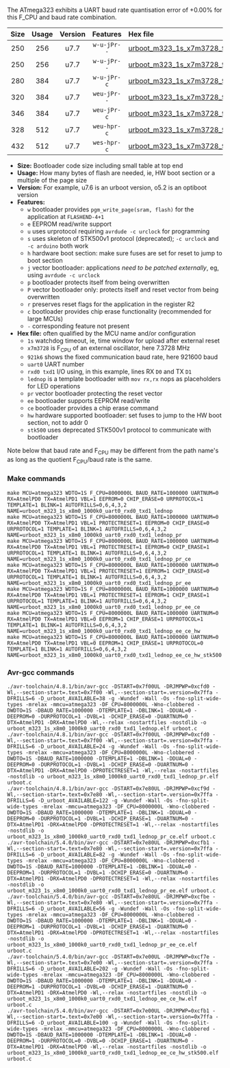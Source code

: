 The ATmega323 exhibits a UART baud rate quantisation error of +0.00% for this F_CPU and baud rate combination.

|Size|Usage|Version|Features|Hex file|
|:-:|:-:|:-:|:-:|:--|
|250|256|u7.7|`w-u-jPr--`|[urboot_m323_1s_x7m3728_921k6_uart0_rxd0_txd1_lednop.hex](https://raw.githubusercontent.com/stefanrueger/urboot.hex/main/mcus/atmega323/watchdog_1_s/external_oscillator/+7m372800_hz/+921k6_baud/uart0_rxd0_txd1/lednop/urboot_m323_1s_x7m3728_921k6_uart0_rxd0_txd1_lednop.hex)|
|250|256|u7.7|`w-u-jPr--`|[urboot_m323_1s_x7m3728_921k6_uart0_rxd0_txd1_lednop_pr.hex](https://raw.githubusercontent.com/stefanrueger/urboot.hex/main/mcus/atmega323/watchdog_1_s/external_oscillator/+7m372800_hz/+921k6_baud/uart0_rxd0_txd1/lednop/urboot_m323_1s_x7m3728_921k6_uart0_rxd0_txd1_lednop_pr.hex)|
|280|384|u7.7|`w-u-jPr-c`|[urboot_m323_1s_x7m3728_921k6_uart0_rxd0_txd1_lednop_pr_ce.hex](https://raw.githubusercontent.com/stefanrueger/urboot.hex/main/mcus/atmega323/watchdog_1_s/external_oscillator/+7m372800_hz/+921k6_baud/uart0_rxd0_txd1/lednop/urboot_m323_1s_x7m3728_921k6_uart0_rxd0_txd1_lednop_pr_ce.hex)|
|320|384|u7.7|`weu-jPr--`|[urboot_m323_1s_x7m3728_921k6_uart0_rxd0_txd1_lednop_pr_ee.hex](https://raw.githubusercontent.com/stefanrueger/urboot.hex/main/mcus/atmega323/watchdog_1_s/external_oscillator/+7m372800_hz/+921k6_baud/uart0_rxd0_txd1/lednop/urboot_m323_1s_x7m3728_921k6_uart0_rxd0_txd1_lednop_pr_ee.hex)|
|346|384|u7.7|`weu-jPr-c`|[urboot_m323_1s_x7m3728_921k6_uart0_rxd0_txd1_lednop_pr_ee_ce.hex](https://raw.githubusercontent.com/stefanrueger/urboot.hex/main/mcus/atmega323/watchdog_1_s/external_oscillator/+7m372800_hz/+921k6_baud/uart0_rxd0_txd1/lednop/urboot_m323_1s_x7m3728_921k6_uart0_rxd0_txd1_lednop_pr_ee_ce.hex)|
|328|512|u7.7|`weu-hpr-c`|[urboot_m323_1s_x7m3728_921k6_uart0_rxd0_txd1_lednop_ee_ce_hw.hex](https://raw.githubusercontent.com/stefanrueger/urboot.hex/main/mcus/atmega323/watchdog_1_s/external_oscillator/+7m372800_hz/+921k6_baud/uart0_rxd0_txd1/lednop/urboot_m323_1s_x7m3728_921k6_uart0_rxd0_txd1_lednop_ee_ce_hw.hex)|
|432|512|u7.7|`wes-hpr-c`|[urboot_m323_1s_x7m3728_921k6_uart0_rxd0_txd1_lednop_ee_ce_hw_stk500.hex](https://raw.githubusercontent.com/stefanrueger/urboot.hex/main/mcus/atmega323/watchdog_1_s/external_oscillator/+7m372800_hz/+921k6_baud/uart0_rxd0_txd1/lednop/urboot_m323_1s_x7m3728_921k6_uart0_rxd0_txd1_lednop_ee_ce_hw_stk500.hex)|

- **Size:** Bootloader code size including small table at top end
- **Usage:** How many bytes of flash are needed, ie, HW boot section or a multiple of the page size
- **Version:** For example, u7.6 is an urboot version, o5.2 is an optiboot version
- **Features:**
  + `w` bootloader provides `pgm_write_page(sram, flash)` for the application at `FLASHEND-4+1`
  + `e` EEPROM read/write support
  + `u` uses urprotocol requiring `avrdude -c urclock` for programming
  + `s` uses skeleton of STK500v1 protocol (deprecated); `-c urclock` and `-c arduino` both work
  + `h` hardware boot section: make sure fuses are set for reset to jump to boot section
  + `j` vector bootloader: applications *need to be patched externally*, eg, using `avrdude -c urclock`
  + `p` bootloader protects itself from being overwritten
  + `P` vector bootloader only: protects itself and reset vector from being overwritten
  + `r` preserves reset flags for the application in the register R2
  + `c` bootloader provides chip erase functionality (recommended for large MCUs)
  + `-` corresponding feature not present
- **Hex file:** often qualified by the MCU name and/or configuration
  + `1s` watchdog timeout, ie, time window for upload after external reset
  + `x7m3728` is F<sub>CPU</sub> of an external oscillator, here 7.3728 MHz
  + `921k6` shows the fixed communication baud rate, here 921600 baud
  + `uart0` UART number
  + `rxd0 txd1` I/O using, in this example, lines RX `D0` and TX `D1`
  + `lednop` is a template bootloader with `mov rx,rx` nops as placeholders for LED operations
  + `pr` vector bootloader protecting the reset vector
  + `ee` bootloader supports EEPROM read/write
  + `ce` bootloader provides a chip erase command
  + `hw` hardware supported bootloader: set fuses to jump to the HW boot section, not to addr 0
  + `stk500` uses deprecated STK500v1 protocol to communicate with bootloader


Note below that baud rate and F<sub>CPU</sub> may be different from the path name's as long as the quotient F<sub>CPU</sub>/baud rate is the same.

### Make commands
```
make MCU=atmega323 WDTO=1S F_CPU=8000000L BAUD_RATE=1000000 UARTNUM=0 RX=AtmelPD0 TX=AtmelPD1 VBL=1 EEPROM=0 CHIP_ERASE=0 URPROTOCOL=1 TEMPLATE=1 BLINK=1 AUTOFRILLS=0,6,4,3,2 NAME=urboot_m323_1s_x8m0_1000k0_uart0_rxd0_txd1_lednop
make MCU=atmega323 WDTO=1S F_CPU=8000000L BAUD_RATE=1000000 UARTNUM=0 RX=AtmelPD0 TX=AtmelPD1 VBL=1 PROTECTRESET=1 EEPROM=0 CHIP_ERASE=0 URPROTOCOL=1 TEMPLATE=1 BLINK=1 AUTOFRILLS=0,6,4,3,2 NAME=urboot_m323_1s_x8m0_1000k0_uart0_rxd0_txd1_lednop_pr
make MCU=atmega323 WDTO=1S F_CPU=8000000L BAUD_RATE=1000000 UARTNUM=0 RX=AtmelPD0 TX=AtmelPD1 VBL=1 PROTECTRESET=1 EEPROM=0 CHIP_ERASE=1 URPROTOCOL=1 TEMPLATE=1 BLINK=1 AUTOFRILLS=0,6,4,3,2 NAME=urboot_m323_1s_x8m0_1000k0_uart0_rxd0_txd1_lednop_pr_ce
make MCU=atmega323 WDTO=1S F_CPU=8000000L BAUD_RATE=1000000 UARTNUM=0 RX=AtmelPD0 TX=AtmelPD1 VBL=1 PROTECTRESET=1 EEPROM=1 CHIP_ERASE=0 URPROTOCOL=1 TEMPLATE=1 BLINK=1 AUTOFRILLS=0,6,4,3,2 NAME=urboot_m323_1s_x8m0_1000k0_uart0_rxd0_txd1_lednop_pr_ee
make MCU=atmega323 WDTO=1S F_CPU=8000000L BAUD_RATE=1000000 UARTNUM=0 RX=AtmelPD0 TX=AtmelPD1 VBL=1 PROTECTRESET=1 EEPROM=1 CHIP_ERASE=1 URPROTOCOL=1 TEMPLATE=1 BLINK=1 AUTOFRILLS=0,6,4,3,2 NAME=urboot_m323_1s_x8m0_1000k0_uart0_rxd0_txd1_lednop_pr_ee_ce
make MCU=atmega323 WDTO=1S F_CPU=8000000L BAUD_RATE=1000000 UARTNUM=0 RX=AtmelPD0 TX=AtmelPD1 VBL=0 EEPROM=1 CHIP_ERASE=1 URPROTOCOL=1 TEMPLATE=1 BLINK=1 AUTOFRILLS=0,6,4,3,2 NAME=urboot_m323_1s_x8m0_1000k0_uart0_rxd0_txd1_lednop_ee_ce_hw
make MCU=atmega323 WDTO=1S F_CPU=8000000L BAUD_RATE=1000000 UARTNUM=0 RX=AtmelPD0 TX=AtmelPD1 VBL=0 EEPROM=1 CHIP_ERASE=1 URPROTOCOL=0 TEMPLATE=1 BLINK=1 AUTOFRILLS=0,6,4,3,2 NAME=urboot_m323_1s_x8m0_1000k0_uart0_rxd0_txd1_lednop_ee_ce_hw_stk500
```

### Avr-gcc commands
```
./avr-toolchain/4.8.1/bin/avr-gcc -DSTART=0x7f00UL -DRJMPWP=0xcfd0 -Wl,--section-start=.text=0x7f00 -Wl,--section-start=.version=0x7ffa -DFRILLS=6 -D_urboot_AVAILABLE=38 -g -Wundef -Wall -Os -fno-split-wide-types -mrelax -mmcu=atmega323 -DF_CPU=8000000L -Wno-clobbered -DWDTO=1S -DBAUD_RATE=1000000 -DTEMPLATE=1 -DBLINK=1 -DDUAL=0 -DEEPROM=0 -DURPROTOCOL=1 -DVBL=1 -DCHIP_ERASE=0 -DUARTNUM=0 -DTX=AtmelPD1 -DRX=AtmelPD0 -Wl,--relax -nostartfiles -nostdlib -o urboot_m323_1s_x8m0_1000k0_uart0_rxd0_txd1_lednop.elf urboot.c
./avr-toolchain/4.8.1/bin/avr-gcc -DSTART=0x7f00UL -DRJMPWP=0xcfd0 -Wl,--section-start=.text=0x7f00 -Wl,--section-start=.version=0x7ffa -DFRILLS=6 -D_urboot_AVAILABLE=24 -g -Wundef -Wall -Os -fno-split-wide-types -mrelax -mmcu=atmega323 -DF_CPU=8000000L -Wno-clobbered -DWDTO=1S -DBAUD_RATE=1000000 -DTEMPLATE=1 -DBLINK=1 -DDUAL=0 -DEEPROM=0 -DURPROTOCOL=1 -DVBL=1 -DCHIP_ERASE=0 -DUARTNUM=0 -DTX=AtmelPD1 -DRX=AtmelPD0 -DPROTECTRESET=1 -Wl,--relax -nostartfiles -nostdlib -o urboot_m323_1s_x8m0_1000k0_uart0_rxd0_txd1_lednop_pr.elf urboot.c
./avr-toolchain/4.8.1/bin/avr-gcc -DSTART=0x7e80UL -DRJMPWP=0xcf9d -Wl,--section-start=.text=0x7e80 -Wl,--section-start=.version=0x7ffa -DFRILLS=6 -D_urboot_AVAILABLE=122 -g -Wundef -Wall -Os -fno-split-wide-types -mrelax -mmcu=atmega323 -DF_CPU=8000000L -Wno-clobbered -DWDTO=1S -DBAUD_RATE=1000000 -DTEMPLATE=1 -DBLINK=1 -DDUAL=0 -DEEPROM=0 -DURPROTOCOL=1 -DVBL=1 -DCHIP_ERASE=1 -DUARTNUM=0 -DTX=AtmelPD1 -DRX=AtmelPD0 -DPROTECTRESET=1 -Wl,--relax -nostartfiles -nostdlib -o urboot_m323_1s_x8m0_1000k0_uart0_rxd0_txd1_lednop_pr_ce.elf urboot.c
./avr-toolchain/5.4.0/bin/avr-gcc -DSTART=0x7e80UL -DRJMPWP=0xcfb1 -Wl,--section-start=.text=0x7e80 -Wl,--section-start=.version=0x7ffa -DFRILLS=6 -D_urboot_AVAILABLE=82 -g -Wundef -Wall -Os -fno-split-wide-types -mrelax -mmcu=atmega323 -DF_CPU=8000000L -Wno-clobbered -DWDTO=1S -DBAUD_RATE=1000000 -DTEMPLATE=1 -DBLINK=1 -DDUAL=0 -DEEPROM=1 -DURPROTOCOL=1 -DVBL=1 -DCHIP_ERASE=0 -DUARTNUM=0 -DTX=AtmelPD1 -DRX=AtmelPD0 -DPROTECTRESET=1 -Wl,--relax -nostartfiles -nostdlib -o urboot_m323_1s_x8m0_1000k0_uart0_rxd0_txd1_lednop_pr_ee.elf urboot.c
./avr-toolchain/5.4.0/bin/avr-gcc -DSTART=0x7e80UL -DRJMPWP=0xcfbe -Wl,--section-start=.text=0x7e80 -Wl,--section-start=.version=0x7ffa -DFRILLS=6 -D_urboot_AVAILABLE=56 -g -Wundef -Wall -Os -fno-split-wide-types -mrelax -mmcu=atmega323 -DF_CPU=8000000L -Wno-clobbered -DWDTO=1S -DBAUD_RATE=1000000 -DTEMPLATE=1 -DBLINK=1 -DDUAL=0 -DEEPROM=1 -DURPROTOCOL=1 -DVBL=1 -DCHIP_ERASE=1 -DUARTNUM=0 -DTX=AtmelPD1 -DRX=AtmelPD0 -DPROTECTRESET=1 -Wl,--relax -nostartfiles -nostdlib -o urboot_m323_1s_x8m0_1000k0_uart0_rxd0_txd1_lednop_pr_ee_ce.elf urboot.c
./avr-toolchain/5.4.0/bin/avr-gcc -DSTART=0x7e00UL -DRJMPWP=0xcf7e -Wl,--section-start=.text=0x7e00 -Wl,--section-start=.version=0x7ffa -DFRILLS=6 -D_urboot_AVAILABLE=202 -g -Wundef -Wall -Os -fno-split-wide-types -mrelax -mmcu=atmega323 -DF_CPU=8000000L -Wno-clobbered -DWDTO=1S -DBAUD_RATE=1000000 -DTEMPLATE=1 -DBLINK=1 -DDUAL=0 -DEEPROM=1 -DURPROTOCOL=1 -DVBL=0 -DCHIP_ERASE=1 -DUARTNUM=0 -DTX=AtmelPD1 -DRX=AtmelPD0 -Wl,--relax -nostartfiles -nostdlib -o urboot_m323_1s_x8m0_1000k0_uart0_rxd0_txd1_lednop_ee_ce_hw.elf urboot.c
./avr-toolchain/5.4.0/bin/avr-gcc -DSTART=0x7e00UL -DRJMPWP=0xcfb1 -Wl,--section-start=.text=0x7e00 -Wl,--section-start=.version=0x7ffa -DFRILLS=6 -D_urboot_AVAILABLE=100 -g -Wundef -Wall -Os -fno-split-wide-types -mrelax -mmcu=atmega323 -DF_CPU=8000000L -Wno-clobbered -DWDTO=1S -DBAUD_RATE=1000000 -DTEMPLATE=1 -DBLINK=1 -DDUAL=0 -DEEPROM=1 -DURPROTOCOL=0 -DVBL=0 -DCHIP_ERASE=1 -DUARTNUM=0 -DTX=AtmelPD1 -DRX=AtmelPD0 -Wl,--relax -nostartfiles -nostdlib -o urboot_m323_1s_x8m0_1000k0_uart0_rxd0_txd1_lednop_ee_ce_hw_stk500.elf urboot.c
```

